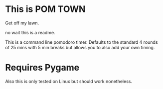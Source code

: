 # This is POM TOWN

Get off my lawn.

no wait this is a readme.

This is a command line pomodoro timer. Defaults to the standard 4 rounds of 25 mins with 5 min breaks but allows you to also add your own timing.

# Requires Pygame

Also this is only tested on Linux but should work nonetheless.
